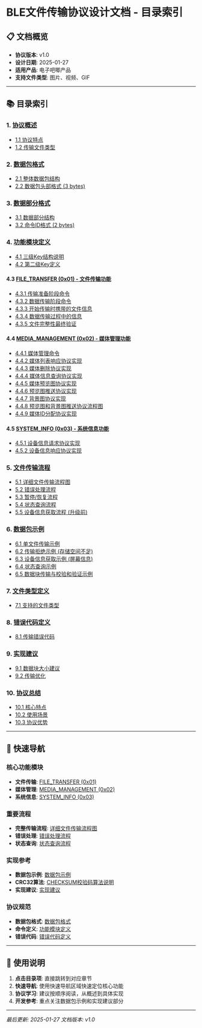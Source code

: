 # BLE文件传输协议设计文档 - 目录索引

## 📋 文档概览
- **协议版本**: v1.0
- **设计日期**: 2025-01-27
- **适用产品**: 电子吧唧产品
- **支持文件类型**: 图片、视频、GIF

---

## 📚 目录索引

### 1. [协议概述](电子吧唧协议文档.md#1-协议概述)
- [1.1 协议特点](电子吧唧协议文档.md#11-协议特点)
- [1.2 传输文件类型](电子吧唧协议文档.md#12-传输文件类型)

### 2. [数据包格式](电子吧唧协议文档.md#2-数据包格式)
- [2.1 整体数据包结构](电子吧唧协议文档.md#21-整体数据包结构)
- [2.2 数据包头部格式 (3 bytes)](电子吧唧协议文档.md#22-数据包头部格式-3-bytes)

### 3. [数据部分格式](电子吧唧协议文档.md#3-数据部分格式)
- [3.1 数据部分结构](电子吧唧协议文档.md#31-数据部分结构)
- [3.2 命令ID格式 (2 bytes)](电子吧唧协议文档.md#32-命令id格式-2-bytes)

### 4. [功能模块定义](电子吧唧协议文档.md#4-功能模块定义)
- [4.1 三级Key结构说明](电子吧唧协议文档.md#41-三级key结构说明)
- [4.2 第二级Key定义](电子吧唧协议文档.md#42-第二级key定义)

#### 4.3 [FILE_TRANSFER (0x01) - 文件传输功能](电子吧唧协议文档.md#43-file_transfer-0x01---文件传输功能)
- [4.3.1 传输准备阶段命令](电子吧唧协议文档.md#431-传输准备阶段命令)
- [4.3.2 数据传输阶段命令](电子吧唧协议文档.md#432-数据传输阶段命令)
- [4.3.3 开始传输时携带的文件信息](电子吧唧协议文档.md#433-开始传输时携带的文件信息)
- [4.3.4 数据传输过程中的信息](电子吧唧协议文档.md#434-数据传输过程中的信息)
- [4.3.5 文件完整性最终验证](电子吧唧协议文档.md#435-文件完整性最终验证)

#### 4.4 [MEDIA_MANAGEMENT (0x02) - 媒体管理功能](电子吧唧协议文档.md#44-media_management-0x02---媒体管理功能)
- [4.4.1 媒体管理命令](电子吧唧协议文档.md#441-媒体管理命令)
- [4.4.2 媒体列表响应协议实现](电子吧唧协议文档.md#442-媒体列表响应协议实现)
- [4.4.3 媒体删除协议实现](电子吧唧协议文档.md#443-媒体删除协议实现)
- [4.4.4 媒体信息查询协议实现](电子吧唧协议文档.md#444-媒体信息查询协议实现)
- [4.4.5 媒体预览图协议实现](电子吧唧协议文档.md#445-媒体预览图协议实现)
- [4.4.6 预览图推送协议实现](电子吧唧协议文档.md#446-预览图推送协议实现)
- [4.4.7 背景图协议实现](电子吧唧协议文档.md#447-背景图协议实现)
- [4.4.8 预览图和背景图推送协议流程图](电子吧唧协议文档.md#448-预览图和背景图推送协议流程图)
- [4.4.9 媒体ID分配协议实现](电子吧唧协议文档.md#449-媒体id分配协议实现)

#### 4.5 [SYSTEM_INFO (0x03) - 系统信息功能](电子吧唧协议文档.md#45-system_info-0x03---系统信息功能)
- [4.5.1 设备信息请求协议实现](电子吧唧协议文档.md#451-设备信息请求协议实现)
- [4.5.2 设备信息响应协议实现](电子吧唧协议文档.md#452-设备信息响应协议实现)

### 5. [文件传输流程](电子吧唧协议文档.md#5-文件传输流程)
- [5.1 详细文件传输流程图](电子吧唧协议文档.md#51-详细文件传输流程图)
- [5.2 错误处理流程](电子吧唧协议文档.md#52-错误处理流程)
- [5.3 暂停/恢复流程](电子吧唧协议文档.md#53-暂停恢复流程)
- [5.4 状态查询流程](电子吧唧协议文档.md#54-状态查询流程)
- [5.5 设备信息获取流程 (升级前)](电子吧唧协议文档.md#55-设备信息获取流程-升级前)

### 6. [数据包示例](电子吧唧协议文档.md#6-数据包示例)
- [6.1 单文件传输示例](电子吧唧协议文档.md#61-单文件传输示例)
- [6.2 传输拒绝示例 (存储空间不足)](电子吧唧协议文档.md#62-传输拒绝示例-存储空间不足)
- [6.3 设备信息获取示例 (屏幕信息)](电子吧唧协议文档.md#63-设备信息获取示例-屏幕信息)
- [6.4 状态查询示例](电子吧唧协议文档.md#64-状态查询示例)
- [6.5 数据块传输与校验和验证示例](电子吧唧协议文档.md#65-数据块传输与校验和验证示例)

### 7. [文件类型定义](电子吧唧协议文档.md#7-文件类型定义)
- [7.1 支持的文件类型](电子吧唧协议文档.md#71-支持的文件类型)

### 8. [错误代码定义](电子吧唧协议文档.md#8-错误代码定义)
- [8.1 传输错误代码](电子吧唧协议文档.md#81-传输错误代码)

### 9. [实现建议](电子吧唧协议文档.md#9-实现建议)
- [9.1 数据块大小建议](电子吧唧协议文档.md#91-数据块大小建议)
- [9.2 传输优化](电子吧唧协议文档.md#92-传输优化)

### 10. [协议总结](电子吧唧协议文档.md#10-协议总结)
- [10.1 核心特点](电子吧唧协议文档.md#101-核心特点)
- [10.2 使用场景](电子吧唧协议文档.md#102-使用场景)
- [10.3 协议优势](电子吧唧协议文档.md#103-协议优势)

---

## 🔧 快速导航

### 核心功能模块
- **文件传输**: [FILE_TRANSFER (0x01)](电子吧唧协议文档.md#43-file_transfer-0x01---文件传输功能)
- **媒体管理**: [MEDIA_MANAGEMENT (0x02)](电子吧唧协议文档.md#44-media_management-0x02---媒体管理功能)
- **系统信息**: [SYSTEM_INFO (0x03)](电子吧唧协议文档.md#45-system_info-0x03---系统信息功能)

### 重要流程
- **完整传输流程**: [详细文件传输流程图](电子吧唧协议文档.md#51-详细文件传输流程图)
- **错误处理**: [错误处理流程](电子吧唧协议文档.md#52-错误处理流程)
- **状态查询**: [状态查询流程](电子吧唧协议文档.md#54-状态查询流程)

### 实现参考
- **数据包示例**: [数据包示例](电子吧唧协议文档.md#6-数据包示例)
- **CRC32算法**: [CHECKSUM校验码算法说明](电子吧唧协议文档.md#checksum校验码算法说明)
- **实现建议**: [实现建议](电子吧唧协议文档.md#9-实现建议)

### 协议规范
- **数据包格式**: [数据包格式](电子吧唧协议文档.md#2-数据包格式)
- **命令定义**: [功能模块定义](电子吧唧协议文档.md#4-功能模块定义)
- **错误代码**: [错误代码定义](电子吧唧协议文档.md#8-错误代码定义)

---

## 📖 使用说明

1. **点击目录项**: 直接跳转到对应章节
2. **快速导航**: 使用快速导航区域快速定位核心功能
3. **协议学习**: 建议按顺序阅读，从概述到具体实现
4. **开发参考**: 重点关注数据包示例和实现建议部分

---

*最后更新: 2025-01-27*
*文档版本: v1.0*
